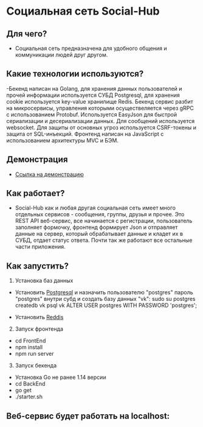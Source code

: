# Социальная сеть Social-Hub

## Для чего?
- Социальная сеть предназначена для удобного общения и коммуникации людей друг другом.

## Какие технологии используются?
  -Бекенд написан на Golang, для хранения данных пользователей и прочей информации используется СУБД Postgresql, для хранения cookie используется key-value   хранилище Redis. Бекенд сервис разбит на микросервисы, управления которыми осуществеляется через gRPC с использованием Protobuf. Используется EasyJson для быстрой сериализации и десериализации данных. Для сообщений используется websocket. Для защиты от основных угроз используется CSRF-токены и защита от SQL-инъекций. Фронтенд написан на JavaScript с использованием архитектуры MVC и БЭМ.

## Демонстрация
* [Ссылка на демонстрацию](https://www.youtube.com/watch?v=15a1XXz8GQ0&feature=youtu.be)

## Как работает?
- Social-Hub как и любая другая социальная сеть имеет много отдельных сервисов - сообщения, группы, друзья и прочее. Это REST API веб-сервис, все начинается с регистрации, пользователь заполняет формочку, фронтенд формирует Json и отправляет данные на сервер, который обрабатывает данные и кладет их в СУБД, отдает статус ответа. Почти так же работают все остальные части приложения.

## Как запустить?
1) Установка баз данных
 - Установить [Postgresql](https://www.digitalocean.com/community/tutorials/how-to-install-and-use-postgresql-on-ubuntu-18-04-ru) и назначить пользователю "postgres" пароль "postgres" внутри субд и создать базу данных "vk":
  sudo su postgres
  createdb vk
  psql vk
  ALTER USER postgres WITH PASSWORD 'postgres';
  
- Установить [Reddis](https://www.digitalocean.com/community/tutorials/how-to-install-and-secure-redis-on-ubuntu-18-04-ru)

2) Запуск фронтенда
 - cd FrontEnd
 - npm install
 - npm run server
 
3) Запуск бекенда
-  Установка Go не ранее 1.14 версии
-  cd BackEnd
-  go get
-  ./starter.sh

## Веб-сервис будет работать на localhost:
